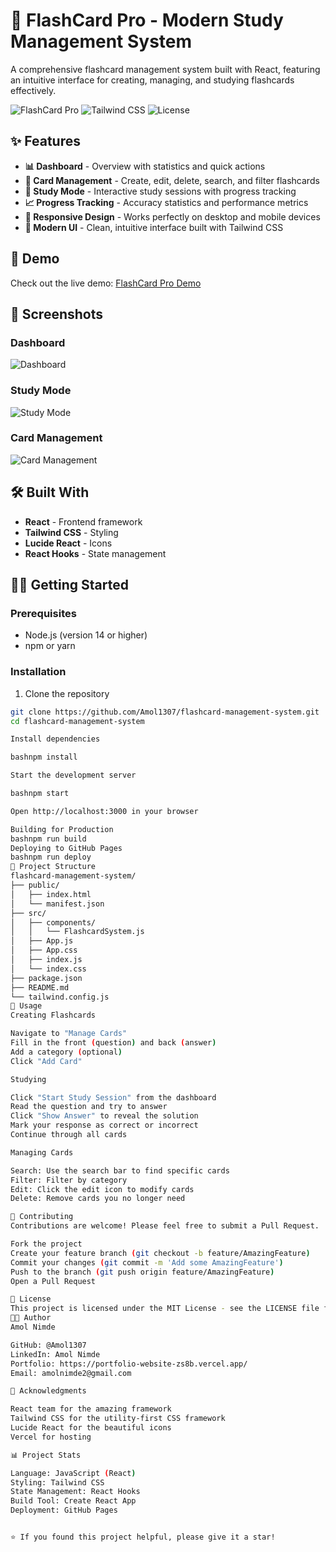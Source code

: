 # 🧠 FlashCard Pro - Modern Study Management System

A comprehensive flashcard management system built with React, featuring an intuitive interface for creating, managing, and studying flashcards effectively.

![FlashCard Pro](https://img.shields.io/badge/React-18.2.0-blue?style=for-the-badge&logo=react)
![Tailwind CSS](https://img.shields.io/badge/Tailwind-3.3.0-blue?style=for-the-badge&logo=tailwindcss)
![License](https://img.shields.io/badge/License-MIT-green?style=for-the-badge)

## ✨ Features

- **📊 Dashboard** - Overview with statistics and quick actions
- **📝 Card Management** - Create, edit, delete, search, and filter flashcards
- **🎯 Study Mode** - Interactive study sessions with progress tracking
- **📈 Progress Tracking** - Accuracy statistics and performance metrics
- **📱 Responsive Design** - Works perfectly on desktop and mobile devices
- **🎨 Modern UI** - Clean, intuitive interface built with Tailwind CSS

## 🚀 Demo

Check out the live demo: [FlashCard Pro Demo](https://amol1307.github.io/flashcard-management-system)

## 📸 Screenshots

### Dashboard
![Dashboard](screenshots/dashboard.png)

### Study Mode
![Study Mode](screenshots/study-mode.png)

### Card Management
![Card Management](screenshots/manage-cards.png)

## 🛠️ Built With

- **React** - Frontend framework
- **Tailwind CSS** - Styling
- **Lucide React** - Icons
- **React Hooks** - State management

## 🏃‍♂️ Getting Started

### Prerequisites

- Node.js (version 14 or higher)
- npm or yarn

### Installation

1. Clone the repository
```bash
git clone https://github.com/Amol1307/flashcard-management-system.git
cd flashcard-management-system

Install dependencies

bashnpm install

Start the development server

bashnpm start

Open http://localhost:3000 in your browser

Building for Production
bashnpm run build
Deploying to GitHub Pages
bashnpm run deploy
📁 Project Structure
flashcard-management-system/
├── public/
│   ├── index.html
│   └── manifest.json
├── src/
│   ├── components/
│   │   └── FlashcardSystem.js
│   ├── App.js
│   ├── App.css
│   ├── index.js
│   └── index.css
├── package.json
├── README.md
└── tailwind.config.js
🎯 Usage
Creating Flashcards

Navigate to "Manage Cards"
Fill in the front (question) and back (answer)
Add a category (optional)
Click "Add Card"

Studying

Click "Start Study Session" from the dashboard
Read the question and try to answer
Click "Show Answer" to reveal the solution
Mark your response as correct or incorrect
Continue through all cards

Managing Cards

Search: Use the search bar to find specific cards
Filter: Filter by category
Edit: Click the edit icon to modify cards
Delete: Remove cards you no longer need

🤝 Contributing
Contributions are welcome! Please feel free to submit a Pull Request.

Fork the project
Create your feature branch (git checkout -b feature/AmazingFeature)
Commit your changes (git commit -m 'Add some AmazingFeature')
Push to the branch (git push origin feature/AmazingFeature)
Open a Pull Request

📝 License
This project is licensed under the MIT License - see the LICENSE file for details.
👨‍💻 Author
Amol Nimde

GitHub: @Amol1307
LinkedIn: Amol Nimde
Portfolio: https://portfolio-website-zs8b.vercel.app/
Email: amolnimde2@gmail.com

🙏 Acknowledgments

React team for the amazing framework
Tailwind CSS for the utility-first CSS framework
Lucide React for the beautiful icons
Vercel for hosting

📊 Project Stats

Language: JavaScript (React)
Styling: Tailwind CSS
State Management: React Hooks
Build Tool: Create React App
Deployment: GitHub Pages


⭐ If you found this project helpful, please give it a star!
